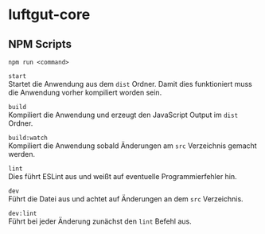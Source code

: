 # luftgut-core

## NPM Scripts

```shell
npm run <command>
```

`start`<br>
Startet die Anwendung aus dem `dist` Ordner. Damit dies funktioniert muss die Anwendung vorher kompiliert worden sein.

`build`<br>
Kompiliert die Anwendung und erzeugt den JavaScript Output im `dist` Ordner.

`build:watch`<br>
Kompiliert die Anwendung sobald Änderungen am `src` Verzeichnis gemacht werden.

`lint`<br>
Dies führt ESLint aus und weißt auf eventuelle Programmierfehler hin.

`dev`<br>
Führt die Datei aus und achtet auf Änderungen an dem `src` Verzeichnis.

`dev:lint`<br>
Führt bei jeder Änderung zunächst den `lint` Befehl aus.
